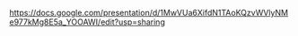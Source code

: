 https://docs.google.com/presentation/d/1MwVUa6XifdN1TAoKQzvWVlyNMe977kMg8E5a_YOOAWI/edit?usp=sharing
